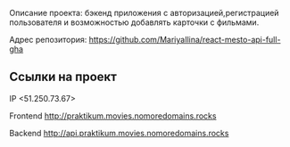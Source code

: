 Описание проекта: бэкенд приложения с авторизацией,регистрацией пользователя и возможностью добавлять карточки с фильмами.

Адрес репозитория: https://github.com/MariyaIlina/react-mesto-api-full-gha

## Ссылки на проект

IP <51.250.73.67>

Frontend http://praktikum.movies.nomoredomains.rocks

Backend http://api.praktikum.movies.nomoredomains.rocks
